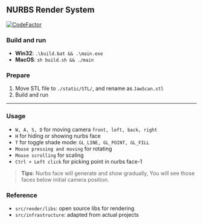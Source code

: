 ## NURBS Render System

[![CodeFactor](https://www.codefactor.io/repository/github/hx-w/nurbs/badge/master?s=9cf2a9b2a039e7494297917727036504ef3f21d4)](https://www.codefactor.io/repository/github/hx-w/nurbs/overview/master)

### Build and run

- **Win32**: `.\build.bat && .\main.exe`
- **MacOS**: `sh build.sh && ./main`

### Prepare

1. Move STL file to `./static/STL/`, and rename as `JawScan.stl`
2. Build and run

---

### Usage

- `W, A, S, D` for moving camera `front, left, back, right`
- `H` for hiding or showing nurbs face
- `T` for toggle shade mode: `GL_LINE, GL_POINT, GL_FILL`
- `Mouse pressing and moving` for rotating
- `Mouse scrolling` for scaling
- `Ctrl + Left click` for picking point in nurbs face-1

> **Tips**:
> Nurbs face will generate and show gradually,
> You will see those faces below initial camera position.

### Reference

- `src/render/libs`: open source libs for rendering
- `src/infrastructure`: adapted from actual projects

